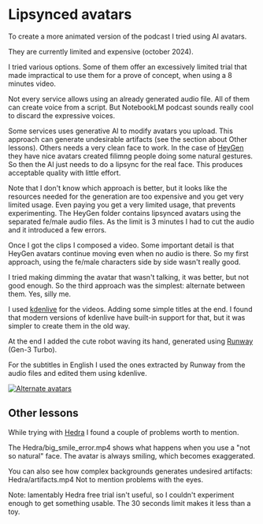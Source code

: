 # Lipsynced avatars

To create a more animated version of the podcast I tried using AI avatars.

They are currently limited and expensive (october 2024).

I tried various options. Some of them offer an excessively limited trial that
made impractical to use them for a prove of concept, when using a 8 minutes
video.

Not every service allows using an already generated audio file. All of them
can create voice from a script. But NotebookLM podcast sounds really cool to
discard the expressive voices.

Some services uses generative AI to modify avatars you upload. This approach
can generate undesirable artifacts (see the section about Other lessons). Others
needs a very clean face to work. In the case of [HeyGen](https://www.heygen.com/)
they have nice avatars created filimng people doing some natural gestures.
So then the AI just needs to do a lipsync for the real face. This produces
acceptable quality with little effort.

Note that I don't know which approach is better, but it looks like the
resources needed for the generation are too expensive and you get very
limited usage. Even paying you get a very limited usage, that prevents
experimenting. The HeyGen folder contains lipsynced avatars using the
separated fe/male audio files. As the limit is 3 minutes I had to cut the
audio and it introduced a few errors.

Once I got the clips I composed a video. Some important detail is that HeyGen
avatars continue moving even when no audio is there. So my first approach,
using the fe/male characters side by side wasn't really good.

I tried making dimming the avatar that wasn't talking, it was better, but not
good enough. So the third approach was the simplest: alternate between them.
Yes, silly me.

I used [kdenlive](https://kdenlive.org/) for the videos. Adding some simple
titles at the end. I found that modern versions of kdenlive have built-in
support for that, but it was simpler to create them in the old way.

At the end I added the cute robot waving its hand, generated using
[Runway](https://runwayml.com/) (Gen-3 Turbo).

For the subtitles in English I used the ones extracted by Runway from the audio
files and edited them using kdenlive.

[![Alternate avatars](https://img.youtube.com/vi/6eYtJ9xiS1U/0.jpg)](https://www.youtube.com/watch?v=6eYtJ9xiS1U)


## Other lessons

While trying with [Hedra](https://www.hedra.com/) I found a couple of problems worth to mention.

The Hedra/big_smile_error.mp4 shows what happens when you use a "not so natural" face.
The avatar is always smiling, which becomes exaggerated.

You can also see how complex backgrounds generates undesired artifacts: Hedra/artifacts.mp4
Not to mention problems with the eyes.

Note: lamentably Hedra free trial isn't useful, so I couldn't experiment enough to get
something usable. The 30 seconds limit makes it less than a toy.
